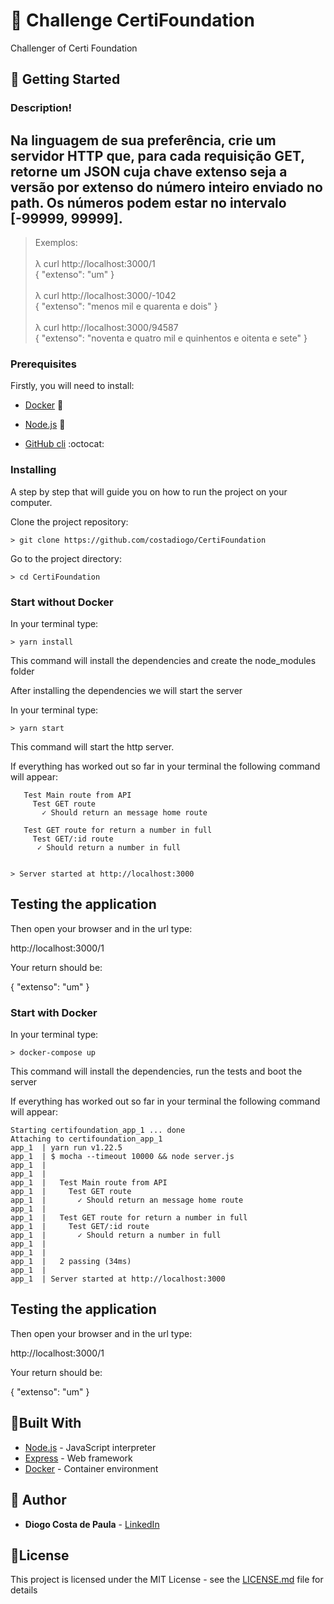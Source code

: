 # 💪 Challenge CertiFoundation

Challenger of Certi Foundation


 ## 🏁 Getting Started

### Description!

## Na linguagem de sua preferência, crie um servidor HTTP que, para cada requisição GET, retorne um JSON cuja chave extenso seja a versão por extenso do número inteiro enviado no path. Os números podem estar no intervalo [-99999, 99999].

> Exemplos:</br></br>
λ curl http://localhost:3000/1 </br>
{ "extenso": "um" }</br></br>
λ curl http://localhost:3000/-1042</br>
{ "extenso": "menos mil e quarenta e dois" }</br></br>
λ curl http://localhost:3000/94587</br>
{ "extenso": "noventa e quatro mil e quinhentos e oitenta e sete" }</p>


### Prerequisites

Firstly, you will need to install:

* [Docker](https://docs.docker.com/v17.09/engine/installation/#server) 🐳

* [Node.js](https://nodejs.org/en/download/) 🚀

* [GitHub cli](https://gist.github.com/derhuerst/1b15ff4652a867391f03) :octocat:

### Installing


A step by step that will guide you on how to run the project on your computer.


Clone the project repository:
```
> git clone https://github.com/costadiogo/CertiFoundation
```


Go to the project directory:
```
> cd CertiFoundation
```

### Start without Docker


In your terminal type:

```
> yarn install
``` 
This command will install the dependencies and create the node_modules folder


After installing the dependencies we will start the server

In your terminal type:

```
> yarn start
``` 

This command will start the http server.


If everything has worked out so far in your terminal the following command will appear:

```
   Test Main route from API
     Test GET route 
       ✓ Should return an message home route
 
   Test GET route for return a number in full 
     Test GET/:id route
      ✓ Should return a number in full


> Server started at http://localhost:3000
``` 
## Testing the application

Then open your browser and in the url type:

http://localhost:3000/1

Your return should be:

{ "extenso": "um" }

### Start with Docker

In your terminal type:

```
> docker-compose up
``` 

This command will install the dependencies, run the tests and boot the server

If everything has worked out so far in your terminal the following command will appear:
```
Starting certifoundation_app_1 ... done
Attaching to certifoundation_app_1
app_1  | yarn run v1.22.5
app_1  | $ mocha --timeout 10000 && node server.js
app_1  | 
app_1  | 
app_1  |   Test Main route from API
app_1  |     Test GET route 
app_1  |       ✓ Should return an message home route
app_1  | 
app_1  |   Test GET route for return a number in full 
app_1  |     Test GET/:id route
app_1  |       ✓ Should return a number in full
app_1  | 
app_1  | 
app_1  |   2 passing (34ms)
app_1  | 
app_1  | Server started at http://localhost:3000
```

## Testing the application

Then open your browser and in the url type:

http://localhost:3000/1

Your return should be:

{ "extenso": "um" }



## 🔨Built With

* [Node.js](https://nodejs.org/en/download/) - JavaScript interpreter
* [Express](https://expressjs.com/) - Web framework
* [Docker](https://www.docker.com/) - Container environment



## 🙌 Author

* **Diogo Costa de Paula** - [LinkedIn](https://www.linkedin.com/in/diogo-costa-8138a69b)



## 📃License

This project is licensed under the MIT License - see the [LICENSE.md](LICENSE.md) file for details